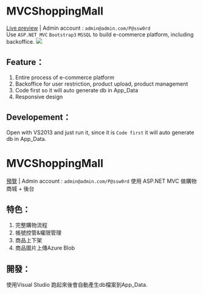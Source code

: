 MVCShoppingMall
===============
[Live preview](http://wecarestore.azurewebsites.net/) | Admin account : `admin@admin.com/P@ssw0rd`  
Use `ASP.NET MVC` `Bootstrap3` `MSSQL` to build e-commerce platform, including backoffice.
![](https://asing1001.github.io/portfolio/index/wecare-store.jpg)

## Feature：
1. Entire process of e-commerce platform
2. Backoffice for user restriction, product upload, product management
3. Code first so it will auto generate db in App_Data
4. Responsive design

## Developement：
Open with VS2013 and just run it, since it is `Code first` it will auto generate db in App_Data. 

MVCShoppingMall
===============
[預覽](http://wecarestore.azurewebsites.net/) | Admin account : `admin@admin.com/P@ssw0rd`
使用 ASP.NET MVC 做購物商城 + 後台

## 特色：
1. 完整購物流程
2. 帳號控管&權限管理
3. 商品上下架
4. 商品圖片上傳Azure Blob

## 開發：
使用Visual Studio 跑起來後會自動產生db檔案到App_Data.
